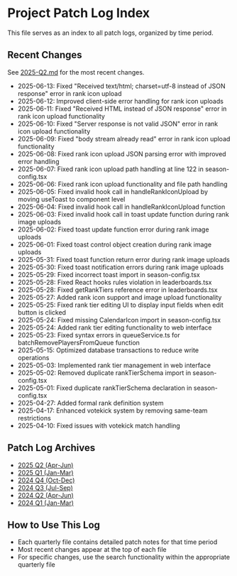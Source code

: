 
# Project Patch Log Index

This file serves as an index to all patch logs, organized by time period.

## Recent Changes
See [2025-Q2.md](./patch_logs/2025-Q2.md) for the most recent changes.
- 2025-06-13: Fixed "Received text/html; charset=utf-8 instead of JSON response" error in rank icon upload
- 2025-06-12: Improved client-side error handling for rank icon uploads
- 2025-06-11: Fixed "Received HTML instead of JSON response" error in rank icon upload functionality
- 2025-06-10: Fixed "Server response is not valid JSON" error in rank icon upload functionality
- 2025-06-09: Fixed "body stream already read" error in rank icon upload functionality
- 2025-06-08: Fixed rank icon upload JSON parsing error with improved error handling
- 2025-06-07: Fixed rank icon upload path handling at line 122 in season-config.tsx
- 2025-06-06: Fixed rank icon upload functionality and file path handling
- 2025-06-05: Fixed invalid hook call in handleRankIconUpload by moving useToast to component level
- 2025-06-04: Fixed invalid hook call in handleRankIconUpload function
- 2025-06-03: Fixed invalid hook call in toast update function during rank image uploads
- 2025-06-02: Fixed toast update function error during rank image uploads
- 2025-06-01: Fixed toast control object creation during rank image uploads
- 2025-05-31: Fixed toast function return error during rank image uploads
- 2025-05-30: Fixed toast notification errors during rank image uploads
- 2025-05-29: Fixed incorrect toast import in season-config.tsx
- 2025-05-28: Fixed React hooks rules violation in leaderboards.tsx
- 2025-05-28: Fixed getRankTiers reference error in leaderboards.tsx
- 2025-05-27: Added rank icon support and image upload functionality
- 2025-05-25: Fixed rank tier editing UI to display input fields when edit button is clicked
- 2025-05-24: Fixed missing CalendarIcon import in season-config.tsx
- 2025-05-24: Added rank tier editing functionality to web interface
- 2025-05-23: Fixed syntax errors in queueService.ts for batchRemovePlayersFromQueue function
- 2025-05-15: Optimized database transactions to reduce write operations
- 2025-05-03: Implemented rank tier management in web interface
- 2025-05-02: Removed duplicate rankTierSchema import in season-config.tsx
- 2025-05-01: Fixed duplicate rankTierSchema declaration in season-config.tsx
- 2025-04-27: Added formal rank definition system
- 2025-04-17: Enhanced votekick system by removing same-team restrictions
- 2025-04-10: Fixed issues with votekick match handling

## Patch Log Archives
- [2025 Q2 (Apr-Jun)](./patch_logs/2025-Q2.md)
- [2025 Q1 (Jan-Mar)](./patch_logs/2025-Q1.md)
- [2024 Q4 (Oct-Dec)](./patch_logs/2024-Q4.md)
- [2024 Q3 (Jul-Sep)](./patch_logs/2024-Q3.md)
- [2024 Q2 (Apr-Jun)](./patch_logs/2024-Q2.md)
- [2024 Q1 (Jan-Mar)](./patch_logs/2024-Q1.md)

## How to Use This Log
- Each quarterly file contains detailed patch notes for that time period
- Most recent changes appear at the top of each file
- For specific changes, use the search functionality within the appropriate quarterly file
